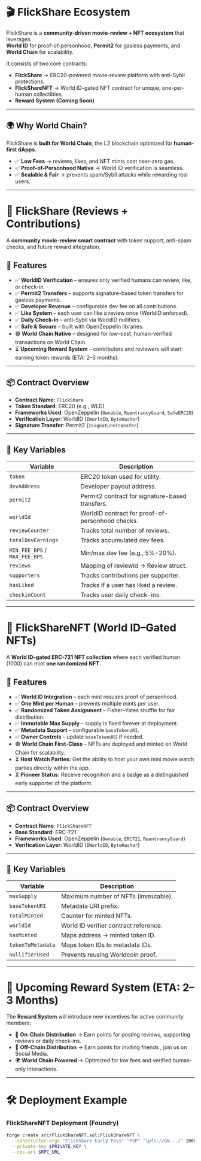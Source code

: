 # 🎬 FlickShare Ecosystem

FlickShare is a **community-driven movie-review + NFT ecosystem** that leverages  
**World ID** for proof-of-personhood, **Permit2** for gasless payments, and **World Chain** for scalability.  

It consists of two core contracts:  

- **FlickShare** → ERC20-powered movie-review platform with anti-Sybil protections.  
- **FlickShareNFT** → World ID–gated NFT contract for unique, one-per-human collectibles.  
- **Reward System (Coming Soon)** 

---

## 🌍 Why World Chain?

FlickShare is **built for World Chain**, the L2 blockchain optimized for **human-first dApps**.  

- ✅ **Low Fees** → reviews, likes, and NFT mints cost near-zero gas.  
- ✅ **Proof-of-Personhood Native** → World ID verification is seamless.  
- ✅ **Scalable & Fair** → prevents spam/Sybil attacks while rewarding real users.  

---

# 📖 FlickShare (Reviews + Contributions)

A **community movie-review smart contract** with token support, anti-spam checks, and future reward integration.  

## 🚀 Features

- ✅ **WorldID Verification** – ensures only verified humans can review, like, or check-in.  
- ✅ **Permit2 Transfers** – supports signature-based token transfers for gasless payments.  
- ✅ **Developer Revenue** – configurable dev fee on all contributions.  
- ✅ **Like System** – each user can like a review once (WorldID enforced).  
- ✅ **Daily Check-In** – anti-Sybil via WorldID nullifiers.  
- ✅ **Safe & Secure** – built with OpenZeppelin libraries.  
- 🟣 **World Chain Native** – designed for low-cost, human-verified transactions on World Chain.  
- ⏳ **Upcoming Reward System** – contributors and reviewers will start earning token rewards (ETA: 2–3 months).  

---

## 📦 Contract Overview

- **Contract Name**: `FlickShare`  
- **Token Standard**: ERC20 (e.g., WLD)  
- **Frameworks Used**: OpenZeppelin (`Ownable`, `ReentrancyGuard`, `SafeERC20`)  
- **Verification Layer**: WorldID (`IWorldID`, `ByteHasher`)  
- **Signature Transfer**: Permit2 (`ISignatureTransfer`)  

---

## 🔑 Key Variables

| Variable               | Description |
|------------------------|-------------|
| `token`                | ERC20 token used for utility. |
| `devAddress`           | Developer payout address. |
| `permit2`              | Permit2 contract for signature-based transfers. |
| `worldId`              | WorldID contract for proof-of-personhood checks. |
| `reviewCounter`        | Tracks total number of reviews. |
| `totalDevEarnings`     | Tracks accumulated dev fees. |
| `MIN_FEE_BPS` / `MAX_FEE_BPS` | Min/max dev fee (e.g., 5%-20%). |
| `reviews`              | Mapping of reviewId → Review struct. |
| `supporters`           | Tracks contributions per supporter. |
| `hasLiked`             | Tracks if a user has liked a review. |
| `checkinCount`         | Tracks user daily check-ins. |

---

# 🎨 FlickShareNFT (World ID–Gated NFTs)

A **World ID–gated ERC-721 NFT collection** where each verified human (1000) can mint **one randomized NFT**.  

## 🚀 Features

- ✅ **World ID Integration** – each mint requires proof of personhood.  
- ✅ **One Mint per Human** – prevents multiple mints per user.  
- ✅ **Randomized Token Assignment** – Fisher–Yates shuffle for fair distribution.  
- ✅ **Immutable Max Supply** – supply is fixed forever at deployment.  
- ✅ **Metadata Support** – configurable `baseTokenURI`.  
- ✅ **Owner Controls** – update `baseTokenURI` if needed.  
- 🟣 **World Chain First-Class** – NFTs are deployed and minted on World Chain for scalability.  
- ⏳ **Host Watch Parties:** Get the ability to host your own mini movie watch parties directly within the app.
- ⏳ **Pioneer Status:** Receive recognition and a badge as a distinguished early supporter of the platform.

---

## 📦 Contract Overview

- **Contract Name**: `FlickShareNFT`  
- **Base Standard**: ERC-721  
- **Frameworks Used**: OpenZeppelin (`Ownable`, `ERC721`, `ReentrancyGuard`)  
- **Verification Layer**: WorldID (`IWorldID`, `ByteHasher`)  

---

## 🔑 Key Variables

| Variable          | Description |
|-------------------|-------------|
| `maxSupply`       | Maximum number of NFTs (immutable). |
| `baseTokenURI`    | Metadata URI prefix. |
| `totalMinted`     | Counter for minted NFTs. |
| `worldId`         | World ID verifier contract reference. |
| `hasMinted`       | Maps address → minted token ID. |
| `tokenToMetadata` | Maps token IDs to metadata IDs. |
| `nullifierUsed`   | Prevents reusing Worldcoin proof. |

---

# 🔮 Upcoming Reward System (ETA: 2–3 Months)

The **Reward System** will introduce new incentives for active community members:  

- 🎁 **On-Chain Distribution** → Earn points for posting reviews, supporting reviews or daily check-ins.  
- 🎁 **Off-Chain Distribution** → Earn points for inviting friends , join us on Social Media.
- 🌍 **World Chain Powered** → Optimized for low fees and verified human-only interactions.  

---

# 🛠 Deployment Example

### FlickShareNFT Deployment (Foundry)

```bash
forge create src/FlickShareNFT.sol:FlickShareNFT \
  --constructor-args "FlickShare Early Pass" "FSP" "ipfs://Qm.../" 1000 0xWorldIDContractAddress \
  --private-key $PRIVATE_KEY \
  --rpc-url $RPC_URL
